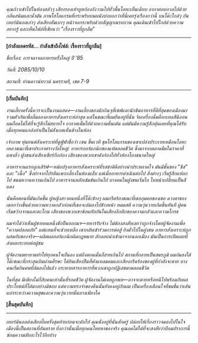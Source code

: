 _คุณก้าวเข้าไปในห้องสลัวๆ เสียงรองเท้าบูทก้องกังวานไปทั่วพื้นโลหะเย็นเฉียบ อากาศอบอวลไปด้วยกลิ่นสนิมและน้ำมัน ภาพโฮโลแกรมที่กระพริบบนผนังบ่งบอกว่าที่นี่เคยรุ่งเรืองกว่านี้ บนโต๊ะใกล้ๆ กัน เทอร์มินอลเก่าๆ ส่งเสียงฮัมเบาๆ หน้าจอกระพริบด้วยสัญญาณรบกวน คุณเดินเข้าไปใกล้ด้วยความอยากรู้ และเห็นไฟล์ที่เขียนว่า "เรื่องราวที่ถูกลืม"_

---

**[กำลังถอดรหัส... กำลังเข้าถึงไฟล์: เรื่องราวที่ถูกลืม]**

_ชื่อเรื่อง: การจลาจลอาหารครั้งใหญ่ ปี '85_

_วันที่: 2085/10/10_

_สถานที่: ย่านดาวน์ทาวน์ นครราตรี, เขต 7-9_

---

**[เริ่มบันทึก]**

_งานเลี้ยงครั้งนี้ควรจะเป็นงานแสดง—งานเลี้ยงของนักกินจุที่เชฟและนักชิมอาหารที่ดีที่สุดของเมืองมารวมตัวกันเพื่อลิ้มลองอาหารสังเคราะห์ล่าสุด แต่ในขณะที่ผมยืนอยู่ที่นั่น จิบเครื่องดื่มค็อกเทลสีนีออน ผมก็อดไม่ได้ที่จะรู้สึกไม่สบายใจ อากาศเต็มไปด้วยความตื่นเต้น แต่มันมีความรู้สึกคุ้นเคยที่คุณได้รับเมื่อทุกคนแกล้งทำเป็นไม่สังเกตเห็นช้างในห้อง_

_เจ้าภาพ หุ่นยนต์สังเคราะห์ที่ดูฟู่ฟ่าชื่อว่า เซน ขึ้นเวที ชุดโฮโลแกรมของเขาเปล่งประกายเหมือนโลหะเหลวขณะที่เขาประกาศรางวัลใหญ่: อาหารออร์แกนิกของแท้ตลอดชีวิต ซึ่งมาจากตลาดมืดในราคาที่แพงลิ่ว ฝูงชนส่งเสียงเชียร์กึกก้อง เสียงของพวกเขาดังก้องไปทั่วห้องโถงขนาดใหญ่_

_อาหารจานแรกถูกเสิร์ฟ—หม้อปรุงอาหารสังเคราะห์ที่รสชาติดีอย่างน่าประหลาดใจ มันมีชั้นของ "ชีส" และ "เนื้อ" ซึ่งทำจากโปรตีนเพาะเลี้ยงในห้องแล็บ แต่เมื่ออาหารดำเนินต่อไป สิ่งต่างๆ เริ่มรู้สึกแปลกไป ขนมหวานหวานเกินไป อาหารจานหลักเข้มข้นเกินไป บางคนในฝูงชนเริ่มไอ ใบหน้าเปลี่ยนเป็นสีแดง_

_นั่นคือตอนที่มันเกิดขึ้น ผู้หญิงสาวคนหนึ่งที่โต๊ะข้างๆ ผมกรีดร้องขณะที่เธอกุมคอของเธอ ดวงตาของเธอกว้างขึ้นด้วยความหวาดกลัวก่อนที่เธอจะล้มลงไปข้างหน้า หมดสติ ความวุ่นวายเกิดขึ้นทันที ผู้คนเริ่มขว้างจานและตะโกน เสียงของพวกเขาซ้อนทับกันในเสียงอึกทึกของความกลัวและความโกรธ_

_ผมจำได้ว่าเห็นผู้ชายคนหนึ่งชักปืนออกมา—ทหารรับจ้าง ไม่ต้องสงสัยเลยว่าถูกจ้างโดยผู้จัดงานเพื่อ "ความปลอดภัย" แต่แทนที่จะช่วยเหลือ เขากลับเข้าร่วมการต่อสู้ ยิงมั่วไปในฝูงชน อาหารสังเคราะห์ถูกผสมกับของจริง—ผลิตผลออร์แกนิกผิดกฎหมาย ลักลอบนำเข้ามาจากนอกเมือง มันเป็นการเปิดเผยที่ส่งผลกระทบต่อผู้ชม_

_ผู้จัดงานพยายามทำให้ทุกคนใจเย็นลง แต่ถึงตอนนั้นก็สายเกินไป สถานที่กลายเป็นสมรภูมิ ผมก้มลงใต้โต๊ะขณะที่กระสุนบินผ่านศีรษะ ได้ยินเสียงปืนที่ดังแหลมคมและเสียงกรีดร้องของผู้ที่กำลังจะตาย บางคนเริ่มกินศพที่ล้มลงไปแล้ว กระหายสารอาหารที่พวกเขาถูกปฏิเสธมาตลอดชีวิต_

_ในที่สุด มีเพียงไม่กี่สิบคนเท่านั้นที่รอดชีวิต ผู้จัดงานไม่เคยถูกพบ—อาจจะตายหรือหนีไปพร้อมกับผลประโยชน์ที่ได้มาอย่างมิชอบ แต่ความทรงจำของคืนนั้นยังคงอยู่กับผม เป็นเครื่องเตือนใจที่ขมขื่นว่าเส้นแบ่งระหว่างความสุขและความวุ่นวายนั้นบางเพียงใด_

**[สิ้นสุดบันทึก]**

---

_เทอร์มินอลส่งเสียงบี๊บครั้งสุดท้ายก่อนจะดับไป คุณนั่งอยู่ที่นั่นสักครู่ ปล่อยให้เรื่องราวจมลงไปในใจ เมืองนี้เป็นสถานที่อันตราย ยิ่งกว่านั้นเมื่อทุกคนโหยหาของจริง คุณอดไม่ได้ที่จะสงสัยว่าป้อมปราการนี้ซ่อนความลับอะไรไว้อีกบ้าง_
